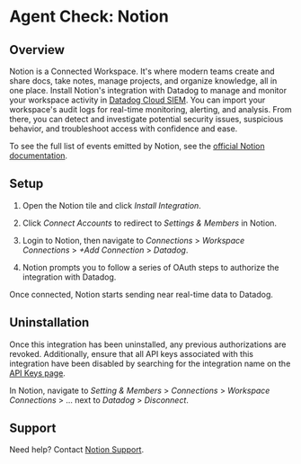 # Agent Check: Notion

## Overview

Notion is a Connected Workspace. It's where modern teams create and share docs, take notes, manage projects, and organize knowledge, all in one place. Install Notion's integration with Datadog to manage and monitor your workspace activity in [Datadog Cloud SIEM][1]. You can import your workspace's audit logs for real-time monitoring, alerting, and analysis. From there, you can detect and investigate potential security issues, suspicious behavior, and troubleshoot access with confidence and ease.

To see the full list of events emitted by Notion, see the [official Notion documentation][2].

## Setup

1. Open the Notion tile and click _Install Integration_.

2. Click _Connect Accounts_ to redirect to _Settings & Members_ in Notion.

3. Login to Notion, then navigate to _Connections_ > _Workspace Connections_ > _+Add Connection_ > _Datadog_. 

4. Notion prompts you to follow a series of OAuth steps to authorize the integration with Datadog.

Once connected, Notion starts sending near real-time data to Datadog.

## Uninstallation
Once this integration has been uninstalled, any previous authorizations are revoked.
Additionally, ensure that all API keys associated with this integration have been disabled by searching for the integration name on the [API Keys page][4].

In Notion, navigate to _Setting & Members_ > _Connections_ > _Workspace Connections_ > ... next to _Datadog_ > _Disconnect_.

## Support 
Need help? Contact [Notion Support][3].

[1]: https://docs.datadoghq.com/security/cloud_siem/
[2]: https://www.notion.so/help/audit-log
[3]: mailto:team@makenotion.com
[4]: /organization-settings/api-keys?filter=Notion
